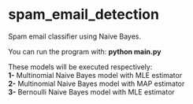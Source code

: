 # spam_email_detection
 Spam email classifier using Naive Bayes.

You can run the program with:
<b>python main.py</b>

These models will be executed respectively:\
<b>1-</b> Multinomial Naive Bayes model with MLE estimator\
<b>2-</b> Multinomial Naive Bayes model with MAP estimator\
<b>3-</b> Bernoulli Naive Bayes model with MLE estimator
 
 